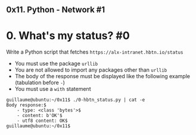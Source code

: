 ##  0x11. Python - Network #1



#   0. What's my status? #0

Write a Python script that fetches `https://alx-intranet.hbtn.io/status`

*   You must use the package `urllib`
*   You are not allowed to import any packages other than `urllib`
*   The body of the response must be displayed like the following example (tabulation before `-`)
*   You must use a `with` statement

```
guillaume@ubuntu:~/0x11$ ./0-hbtn_status.py | cat -e
Body response:$
    - type: <class 'bytes'>$
    - content: b'OK'$
    - utf8 content: OK$
guillaume@ubuntu:~/0x11$ 
```
